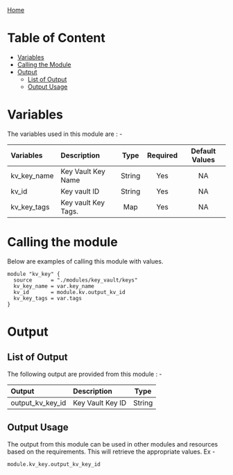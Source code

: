 [Home](../../../README.md)

# Table of Content

- [Variables](#variables)
- [Calling the Module](#calling-the-module)
- [Output](#output)
    - [List of Output](#list-of-output)
    - [Output Usage](#output-usage)

# Variables

The variables used in this module are : -

| Variables | Description | Type | Required | Default Values |
|:----------|:------------|:----:|:--------:|:--------------:|
| kv_key_name | Key Vault Key Name | String | Yes | NA |
| kv_id | Key vault ID | String | Yes | NA |
| kv_key_tags | Key vault Key Tags. | Map | Yes | NA |

# Calling the module

Below are examples of calling this module with values.

```
module "kv_key" {
  source      = "./modules/key_vault/keys"
  kv_key_name = var.key_name
  kv_id       = module.kv.output_kv_id
  kv_key_tags = var.tags
}
```

# Output

## List of Output

The following output are provided from this module : -

| Output | Description | Type |
|:------ |:------------|:----:|
| output_kv_key_id | Key Vault Key ID | String |

## Output Usage

The output from this module can be used in other modules and resources based on the requirements. This will retrieve the appropriate values. Ex -

```
module.kv_key.output_kv_key_id
```